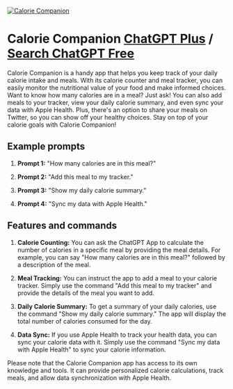 
[![Calorie Companion](https://files.oaiusercontent.com/file-VU3FIWq0ISfOq6136y068THW?se=2123-10-17T05%3A10%3A06Z&sp=r&sv=2021-08-06&sr=b&rscc=max-age%3D31536000%2C%20immutable&rscd=attachment%3B%20filename%3D849bc23c-0c87-414f-9d9c-f72b77621830.png&sig=moIPm4Rsa2Md3R1fq8lUbZy7ZlqGTwGxD0gmFaz9tvo%3D)](https://chat.openai.com/g/g-q1OHQ0i3x-calorie-companion)

# Calorie Companion [ChatGPT Plus](https://chat.openai.com/g/g-q1OHQ0i3x-calorie-companion) / [Search ChatGPT Free](https://gptcall.net/index.html#/?search=Calorie%20Companion)

Calorie Companion is a handy app that helps you keep track of your daily calorie intake and meals. With its calorie counter and meal tracker, you can easily monitor the nutritional value of your food and make informed choices. Want to know how many calories are in a meal? Just ask! You can also add meals to your tracker, view your daily calorie summary, and even sync your data with Apple Health. Plus, there's an option to share your meals on Twitter, so you can show off your healthy choices. Stay on top of your calorie goals with Calorie Companion!

## Example prompts

1. **Prompt 1:** "How many calories are in this meal?"

2. **Prompt 2:** "Add this meal to my tracker."

3. **Prompt 3:** "Show my daily calorie summary."

4. **Prompt 4:** "Sync my data with Apple Health."

## Features and commands

1. **Calorie Counting:** You can ask the ChatGPT App to calculate the number of calories in a specific meal by providing the meal details. For example, you can say "How many calories are in this meal?" followed by a description of the meal.

2. **Meal Tracking:** You can instruct the app to add a meal to your calorie tracker. Simply use the command "Add this meal to my tracker" and provide the details of the meal you want to add.

3. **Daily Calorie Summary:** To get a summary of your daily calories, use the command "Show my daily calorie summary." The app will display the total number of calories consumed for the day.

4. **Data Sync:** If you use Apple Health to track your health data, you can sync your calorie data with it. Simply use the command "Sync my data with Apple Health" to sync your calorie information.

Please note that the Calorie Companion app has access to its own knowledge and tools. It can provide personalized calorie calculations, track meals, and allow data synchronization with Apple Health.


